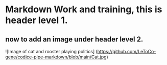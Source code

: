 # Markdown Work and training, this is header level 1.

## now to add an image under header level 2.

![Image of cat and rooster playing politics] (https://github.com/LeToCo-gene/codice-pipe-markdown/blob/main/Cat.jpg)

